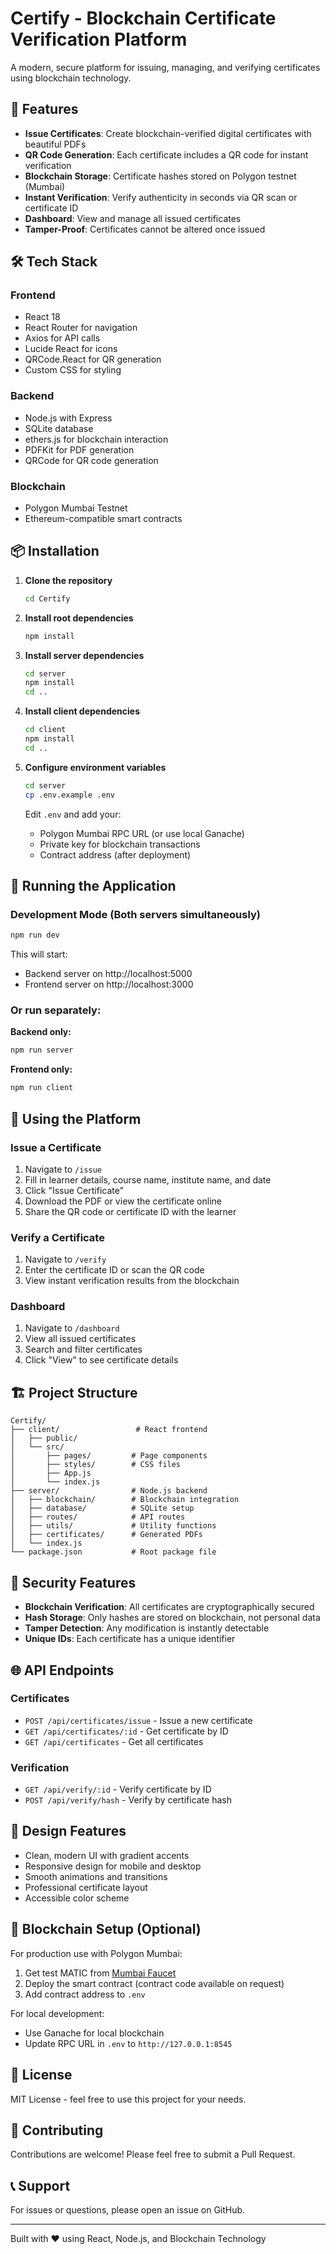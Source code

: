 # Certify - Blockchain Certificate Verification Platform

A modern, secure platform for issuing, managing, and verifying certificates using blockchain technology.

## 🚀 Features

- **Issue Certificates**: Create blockchain-verified digital certificates with beautiful PDFs
- **QR Code Generation**: Each certificate includes a QR code for instant verification
- **Blockchain Storage**: Certificate hashes stored on Polygon testnet (Mumbai)
- **Instant Verification**: Verify authenticity in seconds via QR scan or certificate ID
- **Dashboard**: View and manage all issued certificates
- **Tamper-Proof**: Certificates cannot be altered once issued

## 🛠️ Tech Stack

### Frontend
- React 18
- React Router for navigation
- Axios for API calls
- Lucide React for icons
- QRCode.React for QR generation
- Custom CSS for styling

### Backend
- Node.js with Express
- SQLite database
- ethers.js for blockchain interaction
- PDFKit for PDF generation
- QRCode for QR code generation

### Blockchain
- Polygon Mumbai Testnet
- Ethereum-compatible smart contracts

## 📦 Installation

1. **Clone the repository**
   ```bash
   cd Certify
   ```

2. **Install root dependencies**
   ```bash
   npm install
   ```

3. **Install server dependencies**
   ```bash
   cd server
   npm install
   cd ..
   ```

4. **Install client dependencies**
   ```bash
   cd client
   npm install
   cd ..
   ```

5. **Configure environment variables**
   ```bash
   cd server
   cp .env.example .env
   ```
   
   Edit `.env` and add your:
   - Polygon Mumbai RPC URL (or use local Ganache)
   - Private key for blockchain transactions
   - Contract address (after deployment)

## 🚀 Running the Application

### Development Mode (Both servers simultaneously)
```bash
npm run dev
```

This will start:
- Backend server on http://localhost:5000
- Frontend server on http://localhost:3000

### Or run separately:

**Backend only:**
```bash
npm run server
```

**Frontend only:**
```bash
npm run client
```

## 📱 Using the Platform

### Issue a Certificate
1. Navigate to `/issue`
2. Fill in learner details, course name, institute name, and date
3. Click "Issue Certificate"
4. Download the PDF or view the certificate online
5. Share the QR code or certificate ID with the learner

### Verify a Certificate
1. Navigate to `/verify`
2. Enter the certificate ID or scan the QR code
3. View instant verification results from the blockchain

### Dashboard
1. Navigate to `/dashboard`
2. View all issued certificates
3. Search and filter certificates
4. Click "View" to see certificate details

## 🏗️ Project Structure

```
Certify/
├── client/                 # React frontend
│   ├── public/
│   └── src/
│       ├── pages/         # Page components
│       ├── styles/        # CSS files
│       ├── App.js
│       └── index.js
├── server/                # Node.js backend
│   ├── blockchain/        # Blockchain integration
│   ├── database/          # SQLite setup
│   ├── routes/            # API routes
│   ├── utils/             # Utility functions
│   ├── certificates/      # Generated PDFs
│   └── index.js
└── package.json           # Root package file
```

## 🔐 Security Features

- **Blockchain Verification**: All certificates are cryptographically secured
- **Hash Storage**: Only hashes are stored on blockchain, not personal data
- **Tamper Detection**: Any modification is instantly detectable
- **Unique IDs**: Each certificate has a unique identifier

## 🌐 API Endpoints

### Certificates
- `POST /api/certificates/issue` - Issue a new certificate
- `GET /api/certificates/:id` - Get certificate by ID
- `GET /api/certificates` - Get all certificates

### Verification
- `GET /api/verify/:id` - Verify certificate by ID
- `POST /api/verify/hash` - Verify by certificate hash

## 🎨 Design Features

- Clean, modern UI with gradient accents
- Responsive design for mobile and desktop
- Smooth animations and transitions
- Professional certificate layout
- Accessible color scheme

## 🔧 Blockchain Setup (Optional)

For production use with Polygon Mumbai:

1. Get test MATIC from [Mumbai Faucet](https://faucet.polygon.technology/)
2. Deploy the smart contract (contract code available on request)
3. Add contract address to `.env`

For local development:
- Use Ganache for local blockchain
- Update RPC URL in `.env` to `http://127.0.0.1:8545`

## 📄 License

MIT License - feel free to use this project for your needs.

## 🤝 Contributing

Contributions are welcome! Please feel free to submit a Pull Request.

## 📞 Support

For issues or questions, please open an issue on GitHub.

---

Built with ❤️ using React, Node.js, and Blockchain Technology

